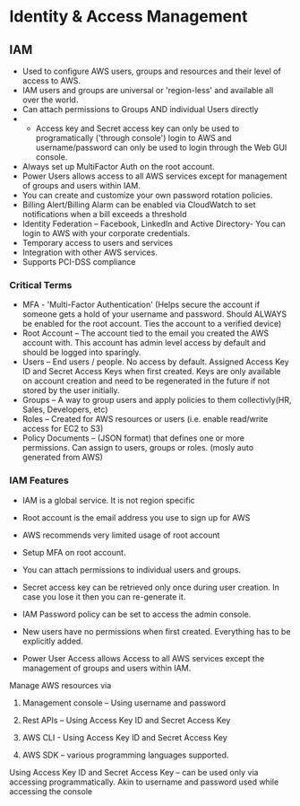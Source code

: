 # Identity & Access Management

## IAM

  - Used to configure AWS users, groups and resources and their level of access to AWS.
  - IAM users and groups are universal or 'region-less' and available all over the world.
  - Can attach permissions to Groups AND individual Users directly
  - - Access key and Secret access key can only be used to programatically ('through console') login to AWS and username/password can only be used to login through the Web GUI console.
  - Always set up MultiFactor Auth on the root account.
  - Power Users allows access to all AWS services except for management of groups and users within IAM.
  - You can create and customize your own password rotation policies.
  - Billing Alert/Billing Alarm can be enabled via CloudWatch to set notifications when a bill exceeds a threshold
  - Identity Federation – Facebook, LinkedIn and Active Directory- You can login to AWS with your corporate credentials.
  - Temporary access to users and services
  - Integration with other AWS services.
  - Supports PCI-DSS compliance

### Critical Terms
  - MFA - 'Multi-Factor Authentication' (Helps secure the account if someone gets a hold of your username and password. Should ALWAYS be enabled for the root account. Ties the account to a verified device)
  - Root Account – The account tied to the email you created the AWS account with. This account has admin level access by default and should be logged into sparingly. 
  - Users – End users / people. No access by default. Assigned Access Key ID and Secret Access Keys when first created. Keys are only available on account creation and need to be regenerated in the future if not stored by the user initially. 
  - Groups – A way to group users and apply policies to them collectivly(HR, Sales, Developers, etc)
  - Roles – Created for AWS resources or users (i.e. enable read/write access for EC2 to S3)
  - Policy Documents – (JSON format) that defines one or more permissions. Can assign to users, groups or roles. (mosly auto generated from AWS)


### IAM Features

  - IAM is a global service. It is not region specific

  - Root account is the email address you use to sign up for AWS

  - AWS recommends very limited usage of root account

  - Setup MFA on root account.

  - You can attach permissions to individual users and groups.

  - Secret access key can be retrieved only once during user creation. In case you lose it then you can re-generate it.

  - IAM Password policy can be set to access the admin console.

  - New users have no permissions when first created. Everything has to be explicitly added.

  - Power User Access allows Access to all AWS services except the management of groups and users within IAM.

Manage AWS resources via

1. Management console – Using username and password

2. Rest APIs – Using Access Key ID and Secret Access Key

3. AWS CLI - Using Access Key ID and Secret Access Key

4. AWS SDK – various programming languages supported.

Using Access Key ID and Secret Access Key – can be used only via accessing programmatically. Akin to username and password used while accessing the console
